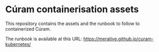 # Cúram containerisation assets

This repository contains the assets and the runbook to follow to containerized Cúram.

The runbook is available at this URL: https://merative.github.io/curam-kubernetes/
